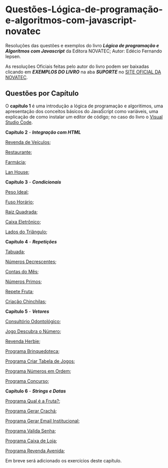 # Questões-Lógica-de-programação-e-algoritmos-com-javascript-novatec

Resoluções das questões e exemplos do livro **_Lógica de programação e Algoritmos com Javascript_** da Editora NOVATEC; Autor: Edécio Fernando Iepsen.

As resoluções Oficiais feitas pelo autor do livro podem ser baixadas clicando em **_EXEMPLOS DO LIVRO_** na aba **_SUPORTE_** no [SITE OFICIAL DA NOVATEC](https://novatec.com.br/livros/logica-programacao-algoritmos-com-javascript/).

## Questões por Capítulo

O **capítulo 1** é uma introdução a lógica de programação e algoritimos, uma apresentação dos conceitos básicos do JavaScript como variáveis, uma explicação de como instalar um editor de código; no caso do livro o [Visual Studio Code](https://code.visualstudio.com/).

**Capítulo 2** - **_Integração com HTML_**

[Revenda de Veículos](https://github.com/KaicMachado/logica-js-exercicios/tree/main/ex-aluno);

[Restaurante](https://github.com/KaicMachado/logica-js-exercicios/tree/main/ex-restaurante);

[Farmácia](https://github.com/KaicMachado/logica-js-exercicios/tree/main/ex-farmacia);

[Lan House](https://github.com/KaicMachado/logica-js-exercicios/tree/main/ex-lan-house);

**Capítulo 3** - **_Condicionais_**

[Peso Ideal](https://github.com/KaicMachado/logica-js-exercicios/tree/main/ex-peso-ideal);

[Fuso Horário](https://github.com/KaicMachado/logica-js-exercicios/tree/main/ex-fuso-horario);

[Raiz Quadrada](https://github.com/KaicMachado/logica-js-exercicios/tree/main/ex-raiz-quadrada);

[Caixa Eletrônico](https://github.com/KaicMachado/logica-js-exercicios/tree/main/ex-caixa-eletronico);

[Lados do Triângulo](https://github.com/KaicMachado/logica-js-exercicios/tree/main/ex-triangulo);

**Capítulo 4** - **_Repetições_**

[Tabuada](https://github.com/KaicMachado/logica-js-exercicios/tree/main/ex-tabuada);

[Números Decrescentes](https://github.com/KaicMachado/logica-js-exercicios/tree/main/ex-numeros-decrescentes);

[Contas do Mês](https://github.com/KaicMachado/logica-js-exercicios/tree/main/ex-contas-do-mes);

[Números Primos](https://github.com/KaicMachado/logica-js-exercicios/tree/main/ex-numeros-primos);

[Repete Fruta](https://github.com/KaicMachado/logica-js-exercicios/tree/main/ex-repete-fruta);

[Criação Chinchilas](https://github.com/KaicMachado/logica-js-exercicios/tree/main/ex-chinchila);

**Capítulo 5** - **_Vetores_**

[Consultório Odontológico](https://github.com/KaicMachado/logica-js-exercicios/tree/main/ex-consultorio-odontologico);

[Jogo Descubra o Número](https://github.com/KaicMachado/logica-js-exercicios/tree/main/ex-descubra-o-numero);

[Revenda Herbie](https://github.com/KaicMachado/logica-js-exercicios/tree/main/ex-revenda-herbie);

[Programa Brinquedoteca](https://github.com/KaicMachado/logica-js-exercicios/tree/main/ex-brinquedoteca);

[Programa Criar Tabela de Jogos](https://github.com/KaicMachado/logica-js-exercicios/tree/main/ex-numeros-em-ordem);

[Programa Números em Ordem](https://github.com/KaicMachado/logica-js-exercicios/tree/main/ex-jogos-eliminatorios);

[Programa Concurso](https://github.com/KaicMachado/logica-js-exercicios/tree/main/ex-concurso);

**Capítulo 6** - **_Strings e Datas_**

[Programa Qual é a Fruta?](https://github.com/KaicMachado/logica-js-exercicios/tree/main/ex-qual-e-a-fruta);

[Programa Gerar Crachá](https://github.com/KaicMachado/logica-js-exercicios/tree/main/ex-gera-cracha);

[Programa Gerar Email Institucional](https://github.com/KaicMachado/logica-js-exercicios/tree/main/ex-email-institucional);

[Programa Valida Senha](https://github.com/KaicMachado/logica-js-exercicios/tree/main/ex-valida-senha);

[Programa Caixa de Loja](https://github.com/KaicMachado/logica-js-exercicios/tree/main/ex-caixa-de-loja);

[Programa Revenda Avenida](https://github.com/KaicMachado/logica-js-exercicios/tree/main/ex-revenda-avenida);

Em breve será adicionado os exercícios deste capítulo.

